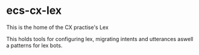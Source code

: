 # ecs-cx-lex

This is the home of the CX practise's Lex

This holds tools for configuring lex, migrating intents and utterances aswell a patterns for lex bots.


